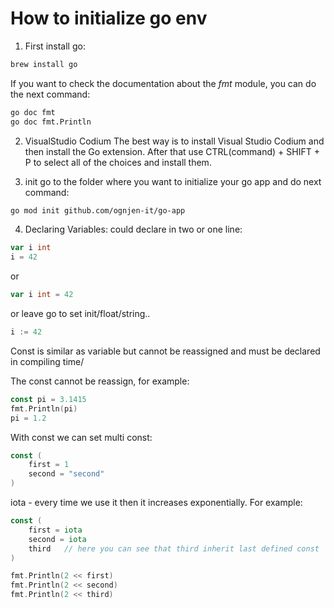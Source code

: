 # How to initialize go env
1. First install go:
```bash
brew install go
```

If you want to check the documentation about the *fmt* module, you can do the next command:
```bash
go doc fmt
go doc fmt.Println
```

2. VisualStudio Codium
The best way is to install Visual Studio Codium and then install the Go extension.
After that use CTRL(command) + SHIFT + P to select all of the choices and install them.

3. init
go to the folder where you want to initialize your go app and do next command:
```bash
go mod init github.com/ognjen-it/go-app
```

4. Declaring Variables:
could declare in two or one line:

```go
var i int
i = 42
```
or
```go
var i int = 42
```
or leave go to set init/float/string..
```go
i := 42
```

Const is similar as variable but cannot be reassigned and must be declared in compiling time/

The const cannot be reassign, for example:
```go
const pi = 3.1415
fmt.Println(pi)
pi = 1.2
```

With const we can set multi const:
```go
const (
    first = 1
    second = "second"
)
```

iota - every time we use it then it increases exponentially. For example:

```go
const (
	first = iota
	second = iota
	third   // here you can see that third inherit last defined const
)

fmt.Println(2 << first)
fmt.Println(2 << second)
fmt.Println(2 << third)

```
